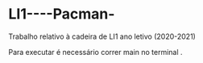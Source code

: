 # LI1----Pacman-

Trabalho relativo à cadeira de LI1 ano letivo (2020-2021)

Para executar é necessário correr main no terminal .
